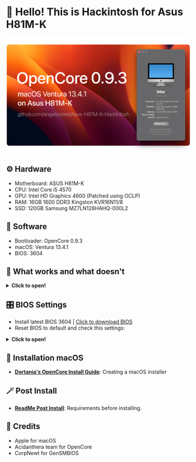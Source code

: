 # 👋 Hello! This is Hackintosh for Asus H81M-K
![Banner](Files/Banner.png)
## ⚙️ Hardware
- Motherboard: ASUS H81M-K
- CPU: Intel Core i5 4570
- GPU: Intel HD Graphics 4600 (Patched using OCLP)
- RAM: 16GB 1600 DDR3 Kingston KVR16N11/8
- SSD: 120GB Samsung MZ7LN128HAHQ-000L2

## 💾 Software
- Bootloader: OpenCore 0.9.3
- macOS: Ventura 13.4.1
- BIOS: 3604

## 📃 What works and what doesn't

<details>
<summary><strong> Click to open! </strong></summary>
<br>
  
> ### Hardware

- 🟢 - Fully working
- 🟠 - Partially working
- 🔴 - Not working

| Feature                              | Status | Dependency          |
| :----------------------------------- | ------ | ------------------- |
| Graphics (HD 4600)                   | 🟢  | `WhateverGreen.kext` & OCLP 0.6.7 |
| Sound (ALC887)                       | 🟢  | `AppleALC.kext` & alcid=53 |
| USB Ports                            | 🟢  | Native |
| Ethernet                             | 🟢  | `RealtekRTL8111.kext` | 
| Sleep                                | 🟢  | Native |
| VGA Port                             | 🔴  | Does not exist on real apple computers |

> ### macOS Continuity

| Feature                              | Status | Dependency          |
| :----------------------------------- | ------ | ------------------- |
| iCloud, iMessage, FaceTime           | 🟢   | Whitelisted Apple ID, Valid SMBIOS  |
| Time Machine                         | 🟢   | Native  |
| AirDrop                              | 🟠   | Needed WiFi and Bluetooth  |
</details>

## 🎛 BIOS Settings
- Install latest BIOS 3604 | [Click to download BIOS](https://www.asus.com/supportonly/h81m-k/helpdesk_bios/)
- Reset BIOS to default and check this settings:

<details>
<summary><strong> Click to open! </strong></summary>
<br>
  
> ### BIOS Settings

| Setting                              | Option |
| :----------------------------------- | ------ |
| CSM                                  | Disabled |
| iGPU Memory                          | 96MB |
| CPU MSR Lock                         | Disabled |
| Sata Configuration                   | AHCI | 
| USB Mode                             | Smart Auto |
| VGA Port                             | Disabled |
| Secure Boot                          | Other OS |
</details>
  
## 💽 Installation macOS
- [**Dortania's OpenCore Install Guide**](https://dortania.github.io/OpenCore-Install-Guide/installer-guide/): Creating a macOS installer

## 🪄 Post Install
- [**ReadMe Post Install**](/Files/PostInstall.md): Requirements before installing.

## 💖 Credits
- Apple for macOS
- Acidanthera team for OpenCore
- CorpNewt for GenSMBIOS
